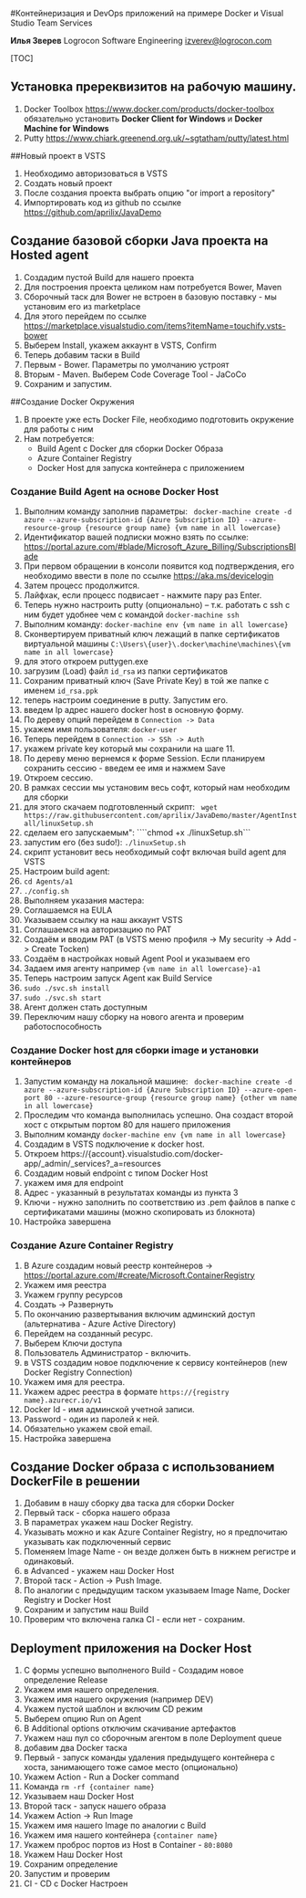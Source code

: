 #Контейнеризация и  DevOps приложений на примере Docker и Visual Studio Team Services


**Илья Зверев**
Logrocon Software Engineering
izverev@logrocon.com


[TOC]
## Установка пререквизитов на рабочую машину.
1. Docker Toolbox https://www.docker.com/products/docker-toolbox 
   обязательно установить **Docker Client for Windows** и **Docker Machine for Windows**
2. Putty https://www.chiark.greenend.org.uk/~sgtatham/putty/latest.html

##Новый проект в VSTS

1. Необходимо авторизоваться в VSTS
2. Создать новый проект
3. После создания проекта выбрать опцию "or import a repository"
4. Импортировать код из  github по ссылке https://github.com/aprilix/JavaDemo

## Создание базовой сборки Java проекта на Hosted agent

1. Создадим пустой Build для нашего проекта
2. Для построения проекта целиком нам потребуется Bower, Maven
3. Сборочный таск для Bower не встроен в базовую поставку - мы установим его из marketplace
4. Для этого перейдем по ссылке https://marketplace.visualstudio.com/items?itemName=touchify.vsts-bower
5. Выберем Install, укажем аккаунт в VSTS, Confirm
6. Теперь добавим таски в Build
7. Первым - Bower. Параметры по умолчанию устроят
8. Вторым - Maven. Выберем Code Coverage Tool - JaCoCo
9. Сохраним и запустим.

##Создание Docker Окружения

1. В проекте уже есть Docker File, необходимо подготовить окружение для работы с ним
2. Нам потребуется: 
	- Build Agent с Docker для сборки Docker Образа
	- Azure Container Registry
	- Docker Host для запуска контейнера с приложением

### Создание Build Agent на основе Docker Host

1. Выполним команду заполнив параметры: ``` docker-machine create -d azure --azure-subscription-id {Azure Subscription ID} --azure-resource-group {resource group name} {vm name in all lowercase}```
2. Идентификатор вашей подписки можно взять по ссылке: https://portal.azure.com/#blade/Microsoft_Azure_Billing/SubscriptionsBlade
3. При первом обращении в консоли появится код подтверждения, его необходимо ввести в поле по ссылке https://aka.ms/devicelogin
4. Затем процесс продолжится.
5. Лайфхак, если процесс подвисает - нажмите пару раз Enter.
6. Теперь нужно настроить putty (опционально) – т.к. работать с ssh с ним будет удобнее чем с командой ```docker-machine ssh```
7. Выполним команду: ```docker-machine env {vm name in all lowercase}```
8. Сконвертируем приватный ключ лежащий в папке сертификатов виртуальной машины ```C:\Users\{user}\.docker\machine\machines\{vm name in all lowercase} ```
9. для этого откроем puttygen.exe
10. загрузим (Load) файл  ```id_rsa``` из папки сертификатов
11. Сохраним приватный ключ (Save Private Key) в той же папке с именем ```id_rsa.ppk```
12. теперь настроим соединение в putty. Запустим его.
13. введем Ip адрес нашего docker host в основную форму.
14. По дереву опций перейдем в ```Connection -> Data```
15. укажем имя пользователя: ```docker-user```
16. Теперь перейдем в ```Connection -> SSh -> Auth```
17. укажем private key который мы сохранили на шаге 11.
18. По дереву меню вернемся к форме Session. Если планируем сохранить сессию - введем ее имя и нажмем Save
19. Откроем сессию.
20. В рамках сессии мы установим весь софт, который нам необходим для сборки
21. для этого скачаем подготовленный скрипт: ``` wget https://raw.githubusercontent.com/aprilix/JavaDemo/master/AgentInstall/linuxSetup.sh```
22. сделаем его запускаемым": ````chmod +x ./linuxSetup.sh```
23. запустим его (без sudo!): ```./linuxSetup.sh``` 
24. скрипт установит весь необходимый софт включая build agent для VSTS
25. Настроим build agent:
26. ```cd Agents/a1```
27. ```./config.sh```
28. Выполняем указания мастера:
29. Соглашаемся на EULA
30. Указываем ссылку на наш аккаунт VSTS
31. Соглашаемся на авторизацию по PAT
32. Создаём и вводим PAT (в VSTS меню профиля -> My security -> Add -> Create Tocken)
33. Создаём в настройках новый Agent Pool и указываем его
34. Задаем имя агенту например ```{vm name in all lowercase}-a1```
35. Теперь настроим запуск Agent как Build Service
36. ```sudo ./svc.sh install```
37. ```sudo ./svc.sh start```
38. Агент должен стать доступным
39. Переключим нашу сборку на нового агента и проверим работоспособность

### Создание Docker host для сборки image и установки контейнеров

1. Запустим команду на локальной машине: ``` docker-machine create -d azure --azure-subscription-id {Azure Subscription ID} --azure-open-port 80 --azure-resource-group {resource group name} {other vm name in all lowercase}```
2. Проследим что команда выполнилась успешно. Она создаст второй хост с открытым портом 80 для нашего приложения
3. Выполним команду ```docker-machine env {vm name in all lowercase}```
4. Создадим в VSTS подключение к docker host.
5. Откроем https://{account}.visualstudio.com/docker-app/_admin/_services?_a=resources
6. Создадим новый endpoint с типом Docker Host
7. укажем имя для endpoint
8. Адрес - указанный в результатах команды из пункта 3
9. Ключи - нужно заполнить по соответствию из .pem файлов в папке с сертификатами машины (можно скопировать из блокнота)
10. Настройка завершена

### Создание Azure Container Registry
1. В Azure создадим новый реестр контейнеров -> https://portal.azure.com/#create/Microsoft.ContainerRegistry
2. Укажем имя реестра
3. Укажем группу ресурсов
4. Создать -> Развернуть
5. По окончанию развертывания включим админский доступ (альтернатива - Azure Active Directory)
6. Перейдем на созданный ресурс.
7. Выберем Ключи доступа
8. Пользователь Администратор - включить.
9. в VSTS создадим новое подключение к сервису контейнеров (new Docker Registry Connection)
10. Укажем имя для реестра.
11. Укажем адрес реестра в формате ```https://{registry name}.azurecr.io/v1```
12. Docker Id - имя админской учетной записи.
13. Password - один из паролей к ней.
14. Обязательно укажем свой email.
15. Настройка завершена

## Создание Docker образа с использованием DockerFile в решении
1. Добавим в нашу сборку два таска для сборки Docker
2. Первый таск - сборка нашего образа
3. В параметрах укажем наш Docker Registry.
4. Указывать можно и как Azure Container Registry, но я предпочитаю указывать как подключенный сервис
5. Поменяем Image Name - он везде должен быть в нижнем регистре и одинаковый.
6. в Advanced - укажем наш Docker Host
7. Второй таск - Action -> Push Image.
8. По аналогии с предыдущим таском указываем Image Name, Docker Registry и Docker Host
9. Сохраним и запустим наш Build
10. Проверим что включена галка CI - если нет - сохраним.

## Deployment приложения на Docker Host

1. С формы успешно выполненого Build - Создадим новое определение Release
2. Укажем имя нашего определения.
3. Укажем имя нашего окружения (например DEV)
4. Укажем пустой шаблон и включим CD режим
5. Выберем опцию Run on Agent
6. В Additional options отключим скачивание артефактов
7. Укажем наш пул со сборочным агентом в поле Deployment queue
8. добавим два Docker таска
9. Первый - запуск команды удаления предыдущего контейнера с хоста, занимающего тоже самое место (опционально)
10. Укажем Action - Run a Docker command
11. Команда ```rm -rf {container name}```
12. Указываем наш Docker Host
13. Второй таск - запуск нашего образа
14. Укажем Action -> Run Image
15. Укажем имя нашего Image по аналогии с Build
16. Укажем имя нашего контейнера ```{container name}```
17. Укажем проброс портов из Host в Container - ```80:8080```
18. Укажем Наш Docker Host
19. Сохраним определение
20. Запустим и проверим
21. CI - CD с Docker Настроен
